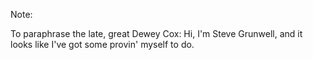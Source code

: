 <!-- .slide: data-background-image="resources/dewey-cox.png" data-background-size="cover" data-background-position="center center" -->

Note:

To paraphrase the late, great Dewey Cox: Hi, I'm Steve Grunwell, and it looks like I've got some provin' myself to do.
